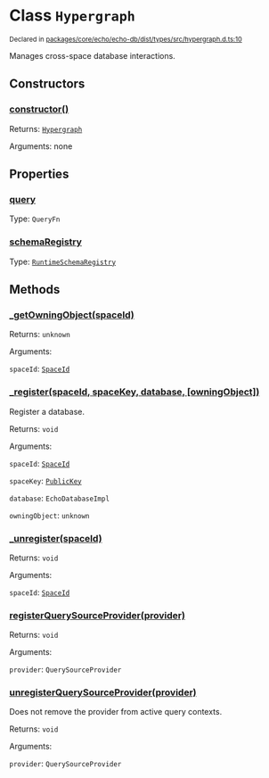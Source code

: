 # Class `Hypergraph`
<sub>Declared in [packages/core/echo/echo-db/dist/types/src/hypergraph.d.ts:10]()</sub>


Manages cross-space database interactions.

## Constructors
### [constructor()]()




Returns: <code>[Hypergraph](/api/@dxos/client/classes/Hypergraph)</code>

Arguments: none





## Properties
### [query]()
Type: <code>QueryFn</code>



### [schemaRegistry]()
Type: <code>[RuntimeSchemaRegistry](/api/@dxos/client/classes/RuntimeSchemaRegistry)</code>




## Methods
### [_getOwningObject(spaceId)]()




Returns: <code>unknown</code>

Arguments: 

`spaceId`: <code>[SpaceId](/api/@dxos/client/types/SpaceId)</code>


### [_register(spaceId, spaceKey, database, \[owningObject\])]()


Register a database.

Returns: <code>void</code>

Arguments: 

`spaceId`: <code>[SpaceId](/api/@dxos/client/types/SpaceId)</code>

`spaceKey`: <code>[PublicKey](/api/@dxos/client/classes/PublicKey)</code>

`database`: <code>EchoDatabaseImpl</code>

`owningObject`: <code>unknown</code>


### [_unregister(spaceId)]()




Returns: <code>void</code>

Arguments: 

`spaceId`: <code>[SpaceId](/api/@dxos/client/types/SpaceId)</code>


### [registerQuerySourceProvider(provider)]()




Returns: <code>void</code>

Arguments: 

`provider`: <code>QuerySourceProvider</code>


### [unregisterQuerySourceProvider(provider)]()


Does not remove the provider from active query contexts.

Returns: <code>void</code>

Arguments: 

`provider`: <code>QuerySourceProvider</code>



